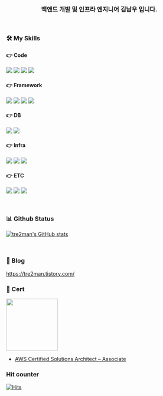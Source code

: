 <div align="center">

### 백앤드 개발 및 인프라 엔지니어 김남우 입니다.

&emsp;
&emsp;
&emsp;
</div>


<div>

### 🛠️ My Skills

#### 👉 Code
<img src="https://img.shields.io/badge/Typescript-3178C6?style=flat-square&logo=Typescript&logoColor=white">
<img src="https://img.shields.io/badge/Javascript-F7DF1E?style=flat-square&logo=Javascript&logoColor=white">
<img src="https://img.shields.io/badge/C-A8B9CC?style=flat-square&logo=C%2B%2B&logoColor=white">
<img src="https://img.shields.io/badge/c++-00599C?style=flat-square&logo=c%2B%2B&logoColor=white">

#### 👉 Framework
<img src="https://img.shields.io/badge/NestJS-E0234E?style=flat-square&logo=NestJS&logoColor=#E0234E">
<img src="https://img.shields.io/badge/TypeORM-FE0803?style=flat-square&logo=TypeORM&logoColor=white">
<img src="https://img.shields.io/badge/Prisma-2D3748?style=flat-square&logo=Prisma&logoColor=white">
<img src="https://img.shields.io/badge/Serverless-EC1D4F?style=flat-square&logo=Serverless&logoColor=white">

#### 👉 DB
<img src="https://img.shields.io/badge/PostgreSQL-4169E1?style=flat-square&logo=PostgreSQL&logoColor=white">
<img src="https://img.shields.io/badge/Redis-DC382D?style=flat-square&logo=Redis&logoColor=white">

#### 👉 Infra
<img src="https://img.shields.io/badge/amazonaws-232F3E?style=flat-square&logo=amazonaws&logoColor=white">
<img src="https://img.shields.io/badge/Jenkins-D24939?style=flat-square&logo=Jenkins&logoColor=white">
<img src="https://img.shields.io/badge/Docker-2182E8?style=flat-square&logo=Docker&logoColor=white">

#### 👉 ETC
<img src="https://img.shields.io/badge/GraphQL-E10098?style=flat-square&logo=GraphQL&logoColor=white">
<img src="https://img.shields.io/badge/linux-FCC624?style=flat-square&logo=linux&logoColor=black">
<img src="https://img.shields.io/badge/git-F05032?style=flat-square&logo=git&logoColor=white">

&emsp;
### 📊 Github Status
[![tre2man's GitHub stats](https://github-readme-stats.vercel.app/api?username=tre2man)](https://github.com/tre2man/github-readme-stats)

&emsp;
### 📖 Blog
https://tre2man.tistory.com/

### 🪪 Cert
<div>
 <img src="https://images.credly.com/size/340x340/images/0e284c3f-5164-4b21-8660-0d84737941bc/image.png" width="140" height="140">
<div/>
 
- [AWS Certified Solutions Architect – Associate](https://www.credly.com/badges/e051f69c-6aca-4eb4-a25d-e3da7af2ac18/public_url)

 
### Hit counter
[![Hits](https://hits.seeyoufarm.com/api/count/incr/badge.svg?url=https%3A%2F%2Fgithub.com%2Ftre2man%2Fhit-counrter&count_bg=%2379C83D&title_bg=%23555555&icon=&icon_color=%23E7E7E7&title=hits&edge_flat=false)](https://hits.seeyoufarm.com)
 
</div>
